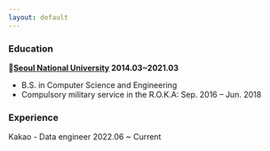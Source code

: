 ```yaml
---
layout: default
---
```


### Education
**🏫[Seoul National University](snu.ac.kr) 2014.03~2021.03**  
* B.S. in Computer Science and Engineering
* Compulsory military service in the R.O.K.A: Sep. 2016 – Jun. 2018

### Experience
Kakao - Data engineer 2022.06 ~ Current